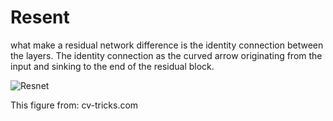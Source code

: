 # Resent

what make a residual network difference is the identity connection between the layers. The identity connection as the curved arrow originating from the input
and sinking to the end of the residual block.

![Resnet](https://user-images.githubusercontent.com/89954165/193473220-1d36f549-a6a0-4b9f-bcc3-fc4b4d61cf53.PNG)

This figure from: cv-tricks.com
